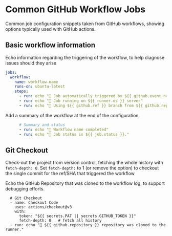 # Common GitHub Workflow Jobs

Common job configuration snippets taken from GitHub workflows, showing options typically used with GitHub actions.

## Basic workflow information

Echo information regarding the triggering of the workflow, to help diagnose issues should they arise

```yaml
jobs:
  workflow:
    name: workflow-name
    runs-on: ubuntu-latest
    steps:
      - run: echo "🚀 Job automatically triggered by ${{ github.event_name }}"
      - run: echo "🐧 Job running on ${{ runner.os }} server"
      - run: echo "🐙 Using ${{ github.ref }} branch from ${{ github.repository }} repository"
```

Add a summary of the workflow at the end of the configuration.

```yaml
      # Summary and status
      - run: echo "🎨 Workflow name completed"
      - run: echo "🍏 Job status is ${{ job.status }}."
```


## Git Checkout

Check-out the project from version control, fetching the whole history with `fetch-depth: 0`. Set `fetch-depth:` to 1 (or remove the option) to checkout the single commit for the ref/SHA that triggered the workflow

Echo the GitHub Repository that was cloned to the workflow log, to support debugging efforts.

      # Git Checkout
      - name: Checkout Code
        uses: actions/checkout@v3
        with:
          token: "${{ secrets.PAT || secrets.GITHUB_TOKEN }}"
          fetch-depth: 0   # fetch all history
      - run: echo "🐙 ${{ github.repository }} repository was cloned to the runner."
